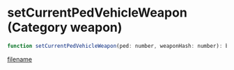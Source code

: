 # setCurrentPedVehicleWeapon (Category weapon)

```js
function setCurrentPedVehicleWeapon(ped: number, weaponHash: number): boolean
```

[filename](setCurrentPedVehicleWeapon_m.md ':include')